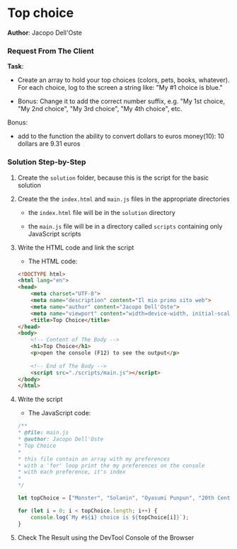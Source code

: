 # Top choice

**Author**: Jacopo Dell'Oste 

### Request From The Client

**Task**: 

- Create an array to hold your top choices (colors, pets, books, whatever).
For each choice, log to the screen a string like: "My #1 choice is blue."

- Bonus: Change it to add the correct number suffix, e.g. "My 1st choice, "My 2nd
choice", "My 3rd choice", "My 4th choice", etc.

Bonus: 

  - add to the function the ability to convert dollars to euros money(10): 10 dollars are 9.31 euros

### Solution Step-by-Step

1. Create the  `solution` folder, because this is the script for the basic solution

2. Create the the `index.html` and `main.js` files in the appropriate directories

    * the `index.html` file will be in the `solution` directory

    * the `main.js` file will be in a directory called `scripts` containing only JavaScript scripts

3. Write the HTML code and link the script
    
    * The HTML code:

    ```HTML 
    <!DOCTYPE html>
    <html lang="en">
    <head>
        <meta charset="UTF-8">
        <meta name="description" content="Il mio primo sito web">
        <meta name="author" content="Jacopo Dell'Oste">
        <meta name="viewport" content="width=device-width, initial-scale=1.0">
        <title>Top Choice</title>
    </head>
    <body>
        <!-- Content of The Body -->
        <h1>Top Choice</h1>
        <p>open the console (F12) to see the output</p>
        
        <!-- End of The Body -->
        <script src="./scripts/main.js"></script>
    </body>
    </html>
    ```

4. Write the script  

    * The JavaScript code:

    ```javascript
    /**
    * @file: main.js
    * @author: Jacopo Dell'Oste
    * Top Choice 
    *
    * this file contain an array with my preferences 
    * with a 'for' loop print the my preferences on the console
    * with each preference, it's index
    *  
    */

    let topChoice = ["Monster", "Solanin", "Oyasumi Punpun", "20th Century Boys"];

    for (let i = 0; i < topChoice.length; i++) {
        console.log(`My #${i} choice is ${topChoice[i]}`);
    }
    ```

5. Check The Result using the DevTool Console of the Browser
